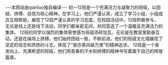 ---本网站由qianluo独自编译---
初一12班是一个充满活力与凝聚力的班级，以团结、拼搏、自信为核心精神。在学习上，他们严谨认真，成立了学习小组，小组成员互相帮助，展现了12班严谨认真的学习态度。在校园活动中，12班积极参与，无论是线上还是线下活动，同学们都亲密无间，共同营造了一个温暖且充满活力的集体。 12班的同学以强烈的集体荣誉感为班级添砖加瓦，无论是在教室里勤奋互动，还是在操场上拼搏，他们始终团结一致，不断前进。他们的班级文化墙展现了坚定的信念和昂扬的斗志，体现了“我亦乘风破万里”的精神追求。 12班是一个奋发向上、充满希望的班级，他们用青春的汗水和拼搏的精神书写着属于自己的辉煌篇章。
